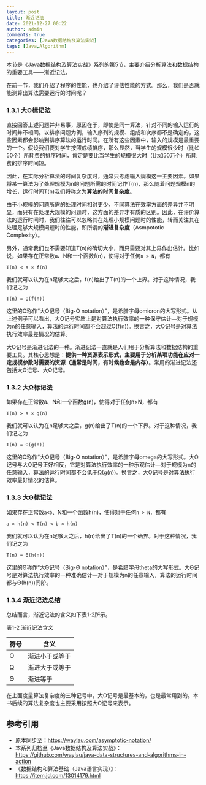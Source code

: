 ```yaml
---
layout: post
title: 渐近记法
date: 2021-12-27 00:22
author: admin
comments: true
categories: [Java数据结构及算法实战]
tags: [Java,Algorithm]
---
```


本节是《Java数据结构及算法实战》系列的第5节，主要介绍分析算法和数据结构的重要工具——渐近记法。

<!-- more -->

在前一节，我们介绍了程序的性能，也介绍了评估性能的方式。那么，我们是否就能测算出算法需要运行的时间呢？


### 1.3.1 大O标记法

直接回答上述问题并非易事，原因在于，即使是同一算法，针对不同的输入运行的时间并不相同。以排序问题为例，输入序列的规模、组成和次序都不是确定的，这些因素都会影响到排序算法的运行时间。在所有这些因素中，输入的规模是最重要的一个。假设我们要对学生按照成绩排序，那么显然，当学生的规模很少时（比如50个）所耗费的排序时间，肯定是要比当学生的规模很大时（比如50万个）所耗费的排序时间短。

因此，在实际分析算法的时间复杂度时，通常只考虑输入规模这一主要因素。如果将某一算法为了处理规模为n的问题所需的时间记作T(n)，那么随着问题规模n的增长，运行时间T(n)我们将称之为**算法的时间复杂度**。

由于小规模的问题所需的处理时间相对更少，不同算法在效率方面的差异并不明显，而只有在处理大规模的问题时，这方面的差异才有质的区别。因此，在评价算法的运行时间时，我们往往可以忽略其在处理小规模问题时的性能，转而关注其在处理足够大规模问题时的性能，即所谓的**渐进复杂度**（Asmpototic Complexity）。

另外，通常我们也不需要知道T(n)的确切大小，而只需要对其上界作出估计。比如说，如果存在正常数a、N和一个函数f(n)，使得对于任何`n > N`，都有

```
T(n) < a × f(n) 
```

我们就可以认为在n足够大之后，f(n)给出了T(n)的一个上界。对于这种情况，我们记之为

```
T(n) = O(f(n))
```

这里的O称作“大O记号（Big-O notation）”，是希腊字母omicron的大写形式。从上述例子可以看出，大O记号实质上是对算法执行效率的一种保守估计⎯⎯对于规模为n的任意输入，算法的运行时间都不会超过O(f(n))。换言之，大O记号是对算法执行效率最差情况的估算。


大O记号是渐进记法的一种。渐进记法一直就是人们用于分析算法和数据结构的重要工具。其核心思想是：**提供一种资源表示形式，主要用于分析某项功能在应对一定规模参数时需要的资源（通常是时间，有时候也会是内存）**。常用的渐进记法还包括大Θ记号、大Ω记号。




### 1.3.2 大Ω标记法


如果存在正常数a、N和一个函数g(n)，使得对于任何n>N，都有

```
T(n) > a × g(n) 
```

我们就可以认为在n足够大之后，g(n)给出了T(n)的一个下界。对于这种情况，我们记之为

```
T(n) = Ω(g(n)) 
```

这里的Ω称作“大Ω记号（Big-Ω notation）”，是希腊字母omega的大写形式。大Ω记号与大O记号正好相反，它是对算法执行效率的一种乐观估计⎯⎯对于规模为n的任意输入，算法的运行时间都不会低于Ω(g(n))。换言之，大O记号是对算法执行效率最好情况的估算。



### 1.3.3 大Θ标记法


如果存在正常数`a<b`、N和一个函数h(n)，使得对于任何`n > N`，都有

```
a × h(n) < T(n) < b × h(n) 
```

我们就可以认为在n足够大之后，h(n)给出了T(n)的一个确界。对于这种情况，我们记之为

```
T(n) = Θ(h(n)) 
```


这里的Θ称作“大Θ记号（Big-Θ notation）”，是希腊字母theta的大写形式。大Θ记号是对算法执行效率的一种准确估计⎯⎯对于规模为n的任意输入，算法的运行时间都与Θ(h(n))同阶。

### 1.3.4 渐近记法总结

总结而言，渐近记法的含义如下表1-2所示。

表1-2 渐近记法含义


符号 | 含义
--- | ---
O | 渐进小于或等于
Ω | 渐进大于或等于
Θ | 渐进等于



在上面度量算法复杂度的三种记号中，大O记号是最基本的，也是最常用到的。本书后续的算法复杂度也主要采用按照大O记号来表示。

## 参考引用

* 原本同步至：<https://waylau.com/asymptotic-notation/>
* 本系列归档至《Java数据结构及算法实战》：<https://github.com/waylau/java-data-structures-and-algorithms-in-action>
* 《数据结构和算法基础（Java语言实现）》：<https://item.jd.com/13014179.html>